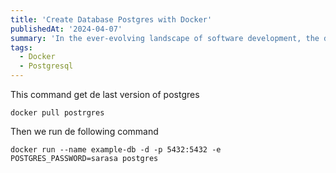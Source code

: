 ```yaml
---
title: 'Create Database Postgres with Docker'
publishedAt: '2024-04-07'
summary: 'In the ever-evolving landscape of software development, the debate between dynamic and static typing continues to be a hot topic.'
tags:
  - Docker
  - Postgresql
---
```


This command get de last version of postgres

```
docker pull postrgres
```

Then we run de following command

```
docker run --name example-db -d -p 5432:5432 -e POSTGRES_PASSWORD=sarasa postgres
```
